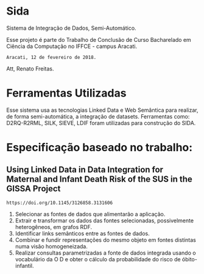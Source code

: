 # Sida
Sistema de Integração de Dados, Semi-Automático.


Esse projeto é parte do Trabalho de Conclusão de Curso Bacharelado em Ciência
da Computação no IFFCE - campus Aracati.

	Aracati, 12 de fevereiro de 2018.

Att,
Renato Freitas.


# Ferramentas Utilizadas
Esse sistema usa as tecnologias Linked Data e Web Semântica para realizar, de forma semi-automática, a integração de datasets.
Ferramentas como: D2RQ-R2RML, SILK, SIEVE, LDIF foram utilizadas para construção do SIDA.

# Especificação baseado no trabalho: 
## Using Linked Data in Data Integration for Maternal and Infant Death Risk of the SUS in the GISSA Project
``` https://doi.org/10.1145/3126858.3131606 ```
1. Selecionar as fontes de dados que alimentarão a aplicação.
2. Extrair e transformar os dados das fontes selecionadas, possivelmente heterogêneos, em grafos RDF.
3. Identificar links semânticos entre as fontes de dados.
4. Combinar e fundir representações do mesmo objeto em fontes distintas numa visão homogeneizada.
5. Realizar consultas parametrizadas a fonte de dados integrada usando o vocabulário da O D e obter o cálculo da probabilidade do risco de óbito-infantil.

